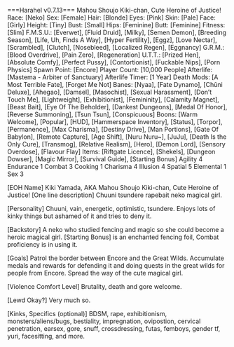 ===Harahel v0.7.13===
Mahou Shoujo Kiki-chan, Cute Heroine of Justice!
Race: [Neko]
Sex: [Female]
Hair: [Blonde]
Eyes: [Pink]
Skin: [Pale]
Face: [Girly]
Height: [Tiny]
Bust: [Small]
Hips: [Feminine]
Butt: [Feminine]
Fitness: [Slim]
F.M.S.U.: [Everwet], [Fluid Druid], [Milky], [Semen Demon], [Breeding Season], [Life, Uh, Finds A Way], [Hyper Fertility], [Eggz], [Love Nectar], [Scrambled], [Clutch], [Nosebleed], [Localized Regen], [Eggnancy]
G.R.M.: [Blood Overdrive], [Pain Zero], [Regeneration]
U.T.T.: [Prized Hen], [Absolute Comfy], [Perfect Pussy], [Contortionist], [Fuckable Nips], [Porn Physics]
Spawn Point: [Encore]
Player Count: [10,000 People]
Afterlife: [Mastema - Arbiter of Sanctuary]
Afterlife Timer: [1 Year]
Death Mods: [A Most Terrible Fate], [Forget Me Not]
Banes: [Nyaa], [Fate Dynamo], [Chūni Deluxe], [Ahegao], [Damsel], [Masochist], [Sexual Harassment], [Don’t Touch Me], [Lightweight], [Exhibitionist], [Femininity], [Calamity Magnet], [Beast Bait], [Eye Of The Beholder], [Dankest Dungeons], [Medal Of Honor], [Reverse Summoning], [Tsun Tsun], [Conspicuous]
Boons: [Warm Welcome], [Popular], [HUD], [Hammerspace Inventory], [Status], [Torpor], [Permanence], [Max Charisma], [Destiny Drive], [Man Portions], [Gate Of Babylon], [Remote Capture], [Age Shift], [Nuru Nuru~], [JuJu], [Death Is the Only Cure], [Transmog], [Relative Realism], [Hero], [Demon Lord], [Sensory Overdose], [Flavour Flay]
Items: [Riftgate Licence], [Shekels], [Dungeon Dowser], [Magic Mirror], [Survival Guide], [Starting Bonus]
Agility 4
Endurance 1
Combat 3
Cooking 1
Charisma 4
Illusion 4
Spatial 5
Elemental 1
Sex 3

[EOH Name]
Kiki Yamada, AKA Mahou Shoujo Kiki-chan, Cute Heroine of Justice!
[One line description]
Chuuni tsundere rapebait neko magical girl.

[Personality]
Chuuni, vain, energetic, optimistic, tsundere. Enjoys lots of kinky things but ashamed of it and tries to deny it.

[Backstory]
A neko who studied fencing and magic so she could become a heroic magical girl. [Starting Bonus] is an enchanted fencing foil, Combat proficiency is in using it.

[Goals]
Patrol the border between Encore and the Great Wilds. Accumulate medals and rewards for defending it and doing quests in the great wilds for people from Encore. Spread the way of the cute magical girl.

[Violence Comfort Level]
Brutality, death and gore welcome.

[Lewd Okay?]
Very much so.

[Kinks, Specifics (optional)]
BDSM, rape, exhibitionism, monsters/aliens/bugs, bestiality, impregnation, ovipostion, cervical penetration, earsex, gore, snuff, crossdressing, futas, femboys, gender tf, yuri, facesitting, and more.